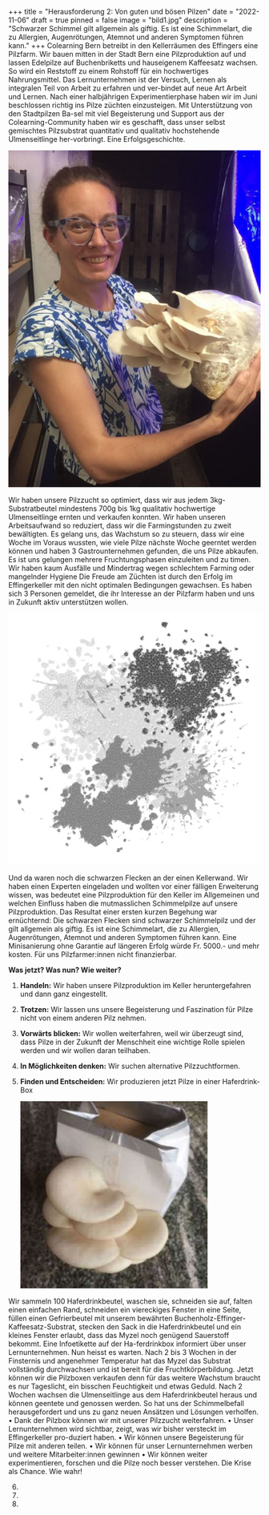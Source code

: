 +++
title = "Herausforderung 2: Von guten und bösen Pilzen"
date = "2022-11-06"
draft = true
pinned = false
image = "bild1.jpg"
description = "Schwarzer Schimmel gilt allgemein als giftig. Es ist eine Schimmelart, die zu Allergien, Augenrötungen, Atemnot und anderen Symptomen führen kann."
+++
Colearning Bern betreibt in den Kellerräumen des Effingers eine Pilzfarm. Wir bauen mitten in der Stadt Bern eine Pilzproduktion auf und lassen Edelpilze auf Buchenbriketts und hauseigenem Kaffeesatz wachsen. So wird ein Reststoff zu einem Rohstoff für ein hochwertiges Nahrungsmittel. Das Lernunternehmen ist der Versuch, Lernen als integralen Teil von Arbeit zu erfahren und ver-bindet auf neue Art Arbeit und Lernen. Nach einer halbjährigen Experimentierphase haben wir im Juni beschlossen richtig ins Pilze züchten einzusteigen. Mit Unterstützung von den Stadtpilzen Ba-sel mit viel Begeisterung und Support aus der Colearning-Community haben wir es geschafft, dass unser selbst gemischtes Pilzsubstrat quantitativ und qualitativ hochstehende Ulmenseitlinge her-vorbringt. Eine Erfolgsgeschichte.

![](bild2.jpg)

Wir haben unsere Pilzzucht so optimiert, dass wir aus jedem 3kg-Substratbeutel mindestens 700g bis 1kg qualitativ hochwertige Ulmenseitlinge ernten und verkaufen konnten. Wir haben unseren Arbeitsaufwand so reduziert, dass wir die Farmingstunden zu zweit bewältigten. Es gelang uns, das Wachstum so zu steuern, dass wir eine Woche im Voraus wussten, wie viele Pilze nächste Woche geerntet werden können und haben 3 Gastrounternehmen gefunden, die uns Pilze abkaufen. Es ist uns gelungen mehrere Fruchtungsphasen einzuleiten und zu timen. Wir haben kaum Ausfälle und Mindertrag wegen schlechtem Farming oder mangelnder Hygiene Die Freude am Züchten ist durch den Erfolg im Effingerkeller mit den nicht optimalen Bedingungen gewachsen. Es haben sich 3 Personen gemeldet, die ihr Interesse an der Pilzfarm haben und uns in Zukunft aktiv unterstützen wollen.

![](bild3.jpg)

Und da waren noch die schwarzen Flecken an der einen Kellerwand. Wir haben einen Experten eingeladen und wollten vor einer fälligen Erweiterung wissen, was bedeutet eine Pilzproduktion für den Keller im Allgemeinen und welchen Einfluss haben die mutmasslichen Schimmelpilze auf unsere Pilzproduktion. Das Resultat einer ersten kurzen Begehung war ernüchternd: Die schwarzen Flecken sind schwarzer Schimmelpilz und der gilt allgemein als giftig. Es ist eine Schimmelart, die zu Allergien, Augenrötungen, Atemnot und anderen Symptomen führen kann. Eine Minisanierung ohne Garantie auf längeren Erfolg würde Fr. 5000.- und mehr kosten. Für uns Pilzfarmer:innen nicht finanzierbar. 

**Was jetzt? Was nun? Wie weiter?** 

1. **Handeln:** Wir haben unsere Pilzproduktion im Keller heruntergefahren und dann ganz eingestellt. 
2. **Trotzen:** Wir lassen uns unsere Begeisterung und Faszination für Pilze nicht von einem anderen Pilz nehmen. 
3. **Vorwärts blicken:** Wir wollen weiterfahren, weil wir überzeugt sind, dass Pilze in der Zukunft der Menschheit eine wichtige Rolle spielen werden und wir wollen daran teilhaben. 
4. **In Möglichkeiten denken:** Wir suchen alternative Pilzzuchtformen.
5. **Finden und Entscheiden:** Wir produzieren jetzt Pilze in einer Haferdrink-Box

   ![](pizbox.jpg)

Wir sammeln 100 Haferdrinkbeutel, waschen sie, schneiden sie auf, falten einen einfachen Rand, schneiden ein viereckiges Fenster in eine Seite, füllen einen Gefrierbeutel mit unserem bewährten Buchenholz-Effinger-Kaffeesatz-Substrat, stecken den Sack in die Haferdrinkbeutel und ein kleines Fenster erlaubt, dass das Myzel noch genügend Sauerstoff bekommt. Eine Infoetikette auf der Ha-ferdrinkbox informiert über unser Lernunternehmen.
Nun heisst es warten. Nach 2 bis 3 Wochen in der Finsternis und angenehmer Temperatur hat das Myzel das Substrat vollständig durchwachsen und ist bereit für die Fruchtkörperbildung. Jetzt können wir die Pilzboxen verkaufen denn für das weitere Wachstum braucht es nur Tageslicht, ein bisschen Feuchtigkeit und etwas Geduld. Nach 2 Wochen wachsen die Ulmenseitlinge aus dem Haferdrinkbeutel heraus und können geentete und genossen werden.
   So hat uns der Schimmelbefall herausgefordert und uns zu ganz neuen Ansätzen und Lösungen verholfen. 
   •	Dank der Pilzbox können wir mit unserer Pilzzucht weiterfahren.
   •	Unser Lernunternehmen wird sichtbar, zeigt, was wir bisher versteckt im Effingerkeller pro-duziert haben.
   •	Wir können unsere Begeisterung für Pilze mit anderen teilen.
   •	Wir können für unser Lernunternehmen werben und weitere Mitarbeiter:innen gewinnen
   •	Wir können weiter experimentieren, forschen und die Pilze noch besser verstehen.
   Die Krise als Chance. Wie wahr!

6.
7.
8.